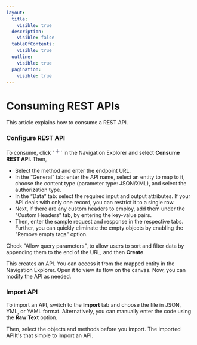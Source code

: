```yaml
---
layout:
  title:
    visible: true
  description:
    visible: false
  tableOfContents:
    visible: true
  outline:
    visible: true
  pagination:
    visible: true
---
```


# Consuming REST APIs

This article explains how to consume a REST API.

### Configure REST API

To consume, click '![](<../../../.gitbook/assets/Create (5).png>)' in the Navigation Explorer and select **Consume REST API**. Then,

* Select the method and enter the endpoint URL.
* In the “General” tab: enter the API name, select an entity to map to it, choose the content type (parameter type: JSON/XML), and select the authorization type.
* In the “Data” tab: select the required input and output attributes. If your API deals with only one record, you can restrict it to a single row.
* Next, if there are any custom headers to employ, add them under the "Custom Headers" tab, by entering the key-value pairs.
* Then, enter the sample request and response in the respective tabs. Further, you can quickly eliminate the empty objects by enabling the "Remove empty tags" option.&#x20;

Check "Allow query parameters", to allow users to sort and filter data by appending them to the end of the URL, and then **Create**.

This creates an API. You can access it from the mapped entity in the Navigation Explorer. Open it to view its flow on the canvas. Now, you can modify the API as needed.

### Import API <a href="#import-api" id="import-api"></a>

To import an API, switch to the **Import** tab and choose the file in JSON, YML, or YAML format. Alternatively, you can manually enter the code using the **Raw Text** option.

Then, select the objects and methods before you import. The imported APIIt's that simple to import an API.
